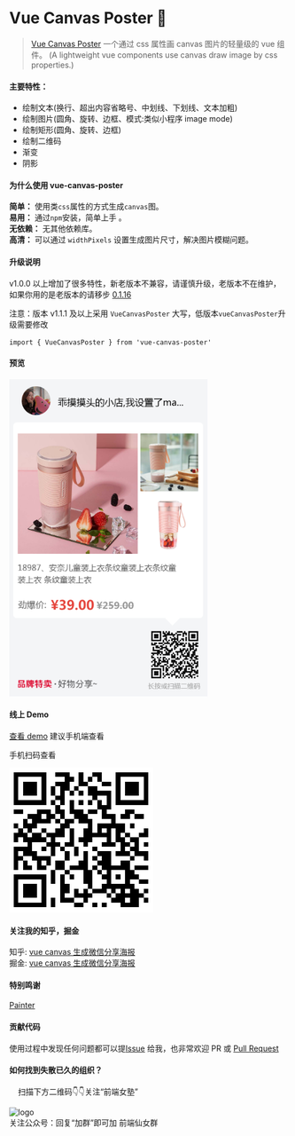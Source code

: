 # Vue Canvas Poster 🎉

> [Vue Canvas Poster](https://github.com/sunniejs/vue-canvas-poster) 一个通过 css 属性画 canvas 图片的轻量级的 vue 组件。 (A lightweight vue components use canvas draw image by css properties.)

#### 主要特性：

-   绘制文本(换行、超出内容省略号、中划线、下划线、文本加粗)
-   绘制图片(圆角、旋转、边框、模式:类似小程序 image mode)
-   绘制矩形(圆角、旋转、边框)
-   绘制二维码
-   渐变
-   阴影

#### 为什么使用 vue-canvas-poster

**简单：** 使用类`css`属性的方式生成`canvas`图。  
**易用：** 通过`npm`安装，简单上手 。  
**无依赖：** 无其他依赖库。  
**高清：** 可以通过 `widthPixels` 设置生成图片尺寸，解决图片模糊问题。

#### 升级说明

v1.0.0 以上增加了很多特性，新老版本不兼容，请谨慎升级，老版本不在维护，如果你用的是老版本的请移步 [0.1.16](https://github.com/sunniejs/vue_canvas_poster/tree/0.1.16)

注意：版本 v1.1.1 及以上采用 `VueCanvasPoster` 大写，低版本`vueCanvasPoster`升级需要修改

```
import { VueCanvasPoster } from 'vue-canvas-poster'
```

#### 预览

![logo](_images/demo.png ':size=300x478')

#### 线上 Demo

[查看 demo](https://www.sunniejs.cn/vant-demo/#/example/poster) 建议手机端查看

手机扫码查看

![logo](_images/qrcode.png ':size=200x200')

#### 关注我的知乎，掘金

知乎: [vue canvas 生成微信分享海报](https://zhuanlan.zhihu.com/p/150478131)  
掘金: [vue canvas 生成微信分享海报](https://juejin.im/post/5d47e18c6fb9a06b1f1415f3)

#### 特别鸣谢 ​

[Painter](https://github.com/Kujiale-Mobile/Painter)

#### 贡献代码

使用过程中发现任何问题都可以提[Issue](https://github.com/sunniejs/vue-canvas-poster/issues) 给我，也非常欢迎 PR 或 [Pull Request ](https://github.com/sunniejs/vue-canvas-poster/pulls)

#### 如何找到失散已久的组织？

&nbsp;&nbsp;&nbsp;&nbsp;扫描下方二维码:point_down::point_down:关注“前端女塾”

![logo](https://www.sunniejs.cn/static/wx/640.gif ':size=262x224')  
关注公众号：回复“加群”即可加 前端仙女群
